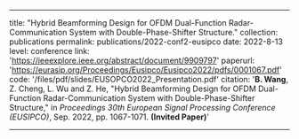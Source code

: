 ---

title: "Hybrid Beamforming Design for OFDM Dual-Function Radar-Communication System with Double-Phase-Shifter Structure."
collection: publications
permalink: publications/2022-conf2-eusipco
date: 2022-8-13
level: conference
link: 'https://ieeexplore.ieee.org/abstract/document/9909797'
paperurl: 'https://eurasip.org/Proceedings/Eusipco/Eusipco2022/pdfs/0001067.pdf'
code: '/files/pdf/slides/EUSOPCO2022_Presentation.pdf'
citation: '<b>B. Wang</b>, Z. Cheng, L. Wu and Z. He, "Hybrid Beamforming Design for OFDM Dual-Function Radar-Communication System with Double-Phase-Shifter Structure," in <i>Proceedings 30th European Signal Processing Conference (EUSIPCO)</i>, Sep. 2022, pp. 1067-1071. <b>(Invited Paper)</b>'

---